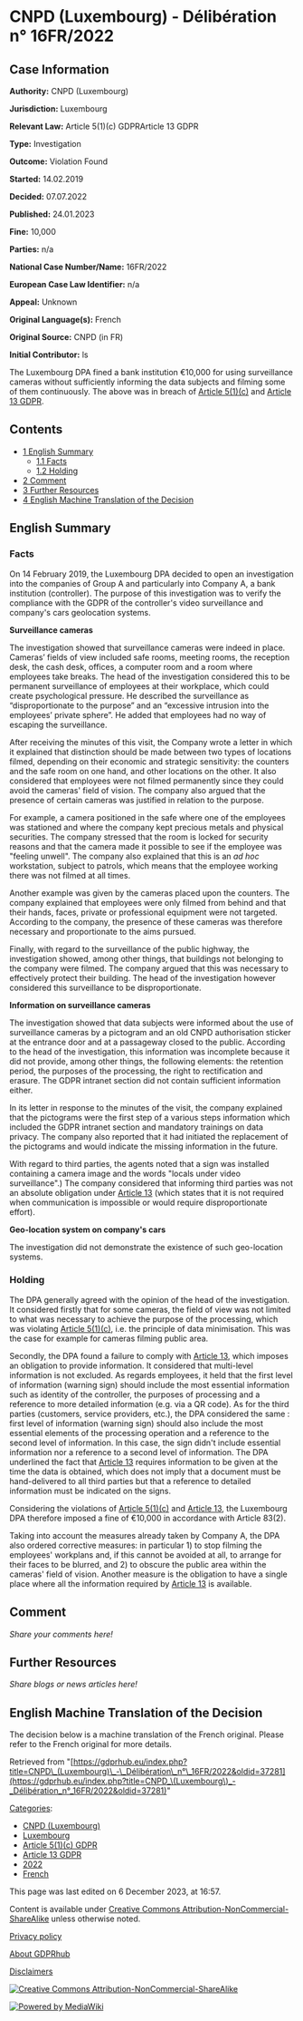 # CNPD (Luxembourg) - Délibération n° 16FR/2022

## Case Information

**Authority:** CNPD (Luxembourg)

**Jurisdiction:** Luxembourg

**Relevant Law:** Article 5(1)(c) GDPRArticle 13 GDPR

**Type:** Investigation

**Outcome:** Violation Found

**Started:** 14.02.2019

**Decided:** 07.07.2022

**Published:** 24.01.2023

**Fine:** 10,000

**Parties:** n/a

**National Case Number/Name:** 16FR/2022

**European Case Law Identifier:** n/a

**Appeal:** Unknown

**Original Language(s):** French

**Original Source:** CNPD (in FR)

**Initial Contributor:** ls

The Luxembourg DPA fined a bank institution €10,000 for using surveillance cameras without sufficiently informing the data subjects and filming some of them continuously. The above was in breach of [Article 5(1)(c)](/index.php?title=Article_5_GDPR#1c "Article 5 GDPR") and [Article 13 GDPR](/index.php?title=Article_13_GDPR "Article 13 GDPR").

## Contents

*   [1 English Summary](#English_Summary)
    *   [1.1 Facts](#Facts)
    *   [1.2 Holding](#Holding)
*   [2 Comment](#Comment)
*   [3 Further Resources](#Further_Resources)
*   [4 English Machine Translation of the Decision](#English_Machine_Translation_of_the_Decision)

## English Summary

### Facts

On 14 February 2019, the Luxembourg DPA decided to open an investigation into the companies of Group A and particularly into Company A, a bank institution (controller). The purpose of this investigation was to verify the compliance with the GDPR of the controller's video surveillance and company's cars geolocation systems.

**Surveillance cameras**

The investigation showed that surveillance cameras were indeed in place. Cameras’ fields of view included safe rooms, meeting rooms, the reception desk, the cash desk, offices, a computer room and a room where employees take breaks. The head of the investigation considered this to be permanent surveillance of employees at their workplace, which could create psychological pressure. He described the surveillance as “disproportionate to the purpose” and an “excessive intrusion into the employees’ private sphere”. He added that employees had no way of escaping the surveillance.

After receiving the minutes of this visit, the Company wrote a letter in which it explained that distinction should be made between two types of locations filmed, depending on their economic and strategic sensitivity: the counters and the safe room on one hand, and other locations on the other. It also considered that employees were not filmed permanently since they could avoid the cameras' field of vision. The company also argued that the presence of certain cameras was justified in relation to the purpose.

For example, a camera positioned in the safe where one of the employees was stationed and where the company kept precious metals and physical securities. The company stressed that the room is locked for security reasons and that the camera made it possible to see if the employee was "feeling unwell". The company also explained that this is an _ad hoc_ workstation, subject to patrols, which means that the employee working there was not filmed at all times.

Another example was given by the cameras placed upon the counters. The company explained that employees were only filmed from behind and that their hands, faces, private or professional equipment were not targeted. According to the company, the presence of these cameras was therefore necessary and proportionate to the aims pursued.

Finally, with regard to the surveillance of the public highway, the investigation showed, among other things, that buildings not belonging to the company were filmed. The company argued that this was necessary to effectively protect their building. The head of the investigation however considered this surveillance to be disproportionate.

**Information on surveillance cameras**

The investigation showed that data subjects were informed about the use of surveillance cameras by a pictogram and an old CNPD authorisation sticker at the entrance door and at a passageway closed to the public. According to the head of the investigation, this information was incomplete because it did not provide, among other things, the following elements: the retention period, the purposes of the processing, the right to rectification and erasure. The GDPR intranet section did not contain sufficient information either.

In its letter in response to the minutes of the visit, the company explained that the pictograms were the first step of a various steps information which included the GDPR intranet section and mandatory trainings on data privacy. The company also reported that it had initiated the replacement of the pictograms and would indicate the missing information in the future.

With regard to third parties, the agents noted that a sign was installed containing a camera image and the words "locals under video surveillance".) The company considered that informing third parties was not an absolute obligation under [Article 13](/index.php?title=Article_13_GDPR "Article 13 GDPR") (which states that it is not required when communication is impossible or would require disproportionate effort).

**Geo-location system on company's cars**

The investigation did not demonstrate the existence of such geo-location systems.

### Holding

The DPA generally agreed with the opinion of the head of the investigation. It considered firstly that for some cameras, the field of view was not limited to what was necessary to achieve the purpose of the processing, which was violating [Article 5(1)(c)](/index.php?title=Article_5_GDPR#1c "Article 5 GDPR"), i.e. the principle of data minimisation. This was the case for example for cameras filming public area.

Secondly, the DPA found a failure to comply with [Article 13](/index.php?title=Article_13_GDPR "Article 13 GDPR"), which imposes an obligation to provide information. It considered that multi-level information is not excluded. As regards employees, it held that the first level of information (warning sign) should include the most essential information such as identity of the controller, the purposes of processing and a reference to more detailed information (e.g. via a QR code). As for the third parties (customers, service providers, etc.), the DPA considered the same : first level of information (warning sign) should also include the most essential elements of the processing operation and a reference to the second level of information. In this case, the sign didn't include essential information nor a reference to a second level of information. The DPA underlined the fact that [Article 13](/index.php?title=Article_13_GDPR "Article 13 GDPR") requires information to be given at the time the data is obtained, which does not imply that a document must be hand-delivered to all third parties but that a reference to detailed information must be indicated on the signs.

Considering the violations of [Article 5(1)(c)](/index.php?title=Article_5_GDPR#1c "Article 5 GDPR") and [Article 13](/index.php?title=Article_13_GDPR "Article 13 GDPR"), the Luxembourg DPA therefore imposed a fine of €10,000 in accordance with Article 83(2).

Taking into account the measures already taken by Company A, the DPA also ordered corrective measures: in particular 1) to stop filming the employees' workplans and, if this cannot be avoided at all, to arrange for their faces to be blurred, and 2) to obscure the public area within the cameras' field of vision. Another measure is the obligation to have a single place where all the information required by [Article 13](/index.php?title=Article_13_GDPR "Article 13 GDPR") is available.

## Comment

_Share your comments here!_

## Further Resources

_Share blogs or news articles here!_

## English Machine Translation of the Decision

The decision below is a machine translation of the French original. Please refer to the French original for more details.

Retrieved from "[https://gdprhub.eu/index.php?title=CNPD\_(Luxembourg)\_-\_Délibération\_n°\_16FR/2022&oldid=37281](https://gdprhub.eu/index.php?title=CNPD_\(Luxembourg\)_-_Délibération_n°_16FR/2022&oldid=37281)"

[Categories](/index.php?title=Special:Categories "Special:Categories"):

*   [CNPD (Luxembourg)](/index.php?title=Category:CNPD_\(Luxembourg\) "Category:CNPD (Luxembourg)")
*   [Luxembourg](/index.php?title=Category:Luxembourg "Category:Luxembourg")
*   [Article 5(1)(c) GDPR](/index.php?title=Category:Article_5\(1\)\(c\)_GDPR "Category:Article 5(1)(c) GDPR")
*   [Article 13 GDPR](/index.php?title=Category:Article_13_GDPR "Category:Article 13 GDPR")
*   [2022](/index.php?title=Category:2022 "Category:2022")
*   [French](/index.php?title=Category:French "Category:French")

This page was last edited on 6 December 2023, at 16:57.

Content is available under [Creative Commons Attribution-NonCommercial-ShareAlike](https://creativecommons.org/licenses/by-nc-sa/4.0/) unless otherwise noted.

[Privacy policy](/index.php?title=GDPRhub:Privacy_policy)

[About GDPRhub](/index.php?title=GDPRhub:About)

[Disclaimers](/index.php?title=GDPRhub:General_disclaimer)

[![Creative Commons Attribution-NonCommercial-ShareAlike](/resources/assets/licenses/cc-by-nc-sa.png)](https://creativecommons.org/licenses/by-nc-sa/4.0/)

[![Powered by MediaWiki](/resources/assets/poweredby_mediawiki_88x31.png)](https://www.mediawiki.org/)